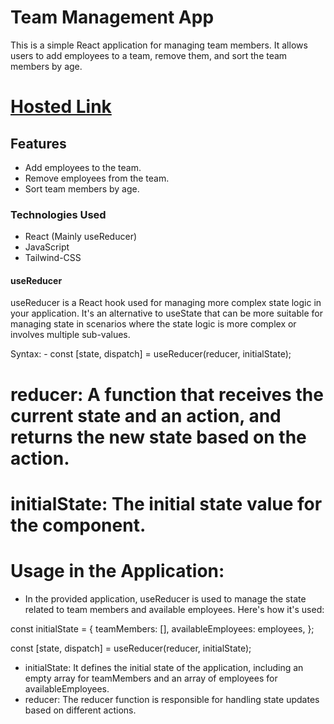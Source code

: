 # Team Management App
This is a simple React application for managing team members. It allows users to add employees to a team, remove them, and sort the team members by age.

# [Hosted Link](https://employee-team-management-r7lwkjpvo-amanullas-projects.vercel.app/)
## Features
  - Add employees to the team.
  - Remove employees from the team.
  - Sort team members by age.

### Technologies Used
  - React (Mainly useReducer)
  - JavaScript
  - Tailwind-CSS

#### useReducer
  useReducer is a React hook used for managing more complex state logic in your application. It's an alternative to useState that can be more suitable for managing state in scenarios where the state logic is more complex or involves multiple sub-values.

Syntax:
    - const [state, dispatch] = useReducer(reducer, initialState);

 # reducer: A function that receives the current state and an action, and returns the new state based on the action.
  # initialState: The initial state value for the component.

# Usage in the Application:
   - In the provided application, useReducer is used to manage the state related to team members and available employees. Here's how it's used:

const initialState = {
  teamMembers: [],
  availableEmployees: employees,
};

const [state, dispatch] = useReducer(reducer, initialState);
   - initialState: It defines the initial state of the application, including an empty array for teamMembers and an array of employees for availableEmployees.
   - reducer: The reducer function is responsible for handling state updates based on different actions.
